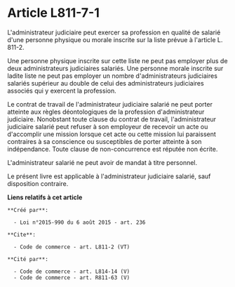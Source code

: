 # Article L811-7-1

L'administrateur judiciaire peut exercer sa profession en qualité de salarié d'une personne physique ou morale inscrite sur
la liste prévue à l'article L. 811-2.

Une personne physique inscrite sur cette liste ne peut pas employer plus de deux administrateurs judiciaires salariés. Une
personne morale inscrite sur ladite liste ne peut pas employer un nombre d'administrateurs judiciaires salariés supérieur au
double de celui des administrateurs judiciaires associés qui y exercent la profession. 

Le contrat de travail de l'administrateur judiciaire salarié ne peut porter atteinte aux règles déontologiques de la
profession d'administrateur judiciaire. Nonobstant toute clause du contrat de travail, l'administrateur judiciaire salarié
peut refuser à son employeur de recevoir un acte ou d'accomplir une mission lorsque cet acte ou cette mission lui paraissent
contraires à sa conscience ou susceptibles de porter atteinte à son indépendance. Toute clause de non-concurrence est réputée
non écrite. 

L'administrateur salarié ne peut avoir de mandat à titre personnel. 

Le présent livre est applicable à l'administrateur judiciaire salarié, sauf disposition contraire.

**Liens relatifs à cet article**

	**Créé par**:

	  - Loi n°2015-990 du 6 août 2015 - art. 236

	**Cite**:

	  - Code de commerce - art. L811-2 (VT)

	**Cité par**:

	  - Code de commerce - art. L814-14 (V)
	  - Code de commerce - art. R811-63 (V)
